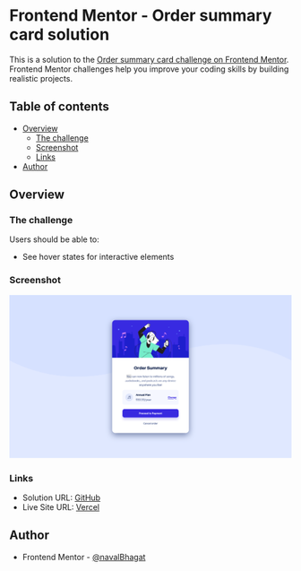 # Frontend Mentor - Order summary card solution

This is a solution to the [Order summary card challenge on Frontend Mentor](https://www.frontendmentor.io/challenges/order-summary-component-QlPmajDUj). Frontend Mentor challenges help you improve your coding skills by building realistic projects. 

## Table of contents

- [Overview](#overview)
  - [The challenge](#the-challenge)
  - [Screenshot](#screenshot)
  - [Links](#links)
- [Author](#author)

## Overview

### The challenge

Users should be able to:

- See hover states for interactive elements

### Screenshot

![](./public/images/screenshot.png)

### Links

- Solution URL: [GitHub](https://github.com/navalBhagat/order-summary-component-fe-mentor)
- Live Site URL: [Vercel](https://order-summary-component-fe-mentor.vercel.app/)

## Author

- Frontend Mentor - [@navalBhagat](https://www.frontendmentor.io/profile/navalBhagat)